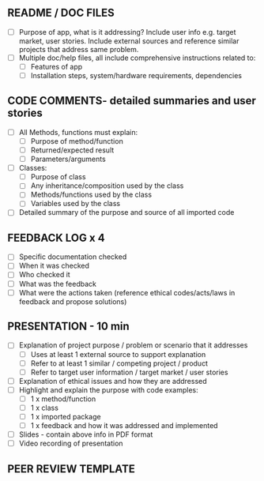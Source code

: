 
## README / DOC FILES
* [ ] Purpose of app, what is it addressing? Include user info e.g. target market, user stories. Include external sources and reference similar projects that address same problem. 
* [ ] Multiple doc/help files, all include comprehensive instructions related to:
    * [ ] Features of app
    * [ ] Installation steps, system/hardware requirements, dependencies
## CODE COMMENTS- detailed summaries and user stories
* [ ] All Methods, functions must explain:
    * [ ] Purpose of method/function
    * [ ] Returned/expected result
    * [ ] Parameters/arguments
* [ ] Classes:
    * [ ] Purpose of class
    * [ ] Any inheritance/composition used by the class
    * [ ] Methods/functions used by the class
    * [ ] Variables used by the class
* [ ] Detailed summary of the purpose and source of all imported code

## FEEDBACK LOG x 4
* [ ] Specific documentation checked
* [ ] When it was checked
* [ ] Who checked it
* [ ] What was the feedback
* [ ] What were the actions taken (reference ethical codes/acts/laws in feedback and propose solutions)

## PRESENTATION - 10 min
* [ ] Explanation of project purpose / problem or scenario that it addresses
    * [ ] Uses at least 1 external source to support explanation
    * [ ] Refer to at least 1 similar / competing project / product
    * [ ] Refer to target user information / target market / user stories
* [ ] Explanation of ethical issues and how they are addressed
* [ ] Highlight and explain the purpose with code examples:
    * [ ] 1 x method/function
    * [ ] 1 x class
    * [ ] 1 x imported package
    * [ ] 1 x feedback and how it was addressed and implemented
* [ ] Slides - contain above info in PDF format
* [ ] Video recording of presentation

## PEER REVIEW TEMPLATE